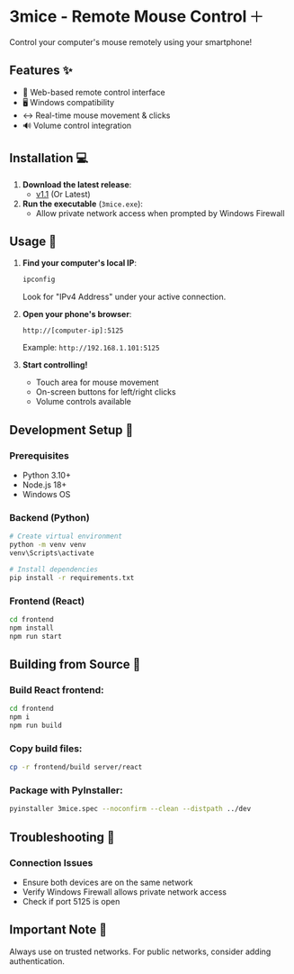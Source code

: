 # 3mice - Remote Mouse Control 🞡

Control your computer's mouse remotely using your smartphone!

## Features ✨

- 📱 Web-based remote control interface
- 🖥️ Windows compatibility
- ↔️ Real-time mouse movement & clicks
- 🔊 Volume control integration

## Installation 💻

1. **Download the latest release**:
   - [v1.1](/v1.1) (Or Latest)
2. **Run the executable** (`3mice.exe`):
   - Allow private network access when prompted by Windows Firewall

## Usage 📲

1. **Find your computer's local IP**:

   ```cmd
   ipconfig
   ```

   Look for "IPv4 Address" under your active connection.

2. **Open your phone's browser**:

   ```
   http://[computer-ip]:5125
   ```

   Example: `http://192.168.1.101:5125`

3. **Start controlling!**
   - Touch area for mouse movement
   - On-screen buttons for left/right clicks
   - Volume controls available

## Development Setup 🫠

### Prerequisites

- Python 3.10+
- Node.js 18+
- Windows OS

### Backend (Python)

```bash
# Create virtual environment
python -m venv venv
venv\Scripts\activate

# Install dependencies
pip install -r requirements.txt
```

### Frontend (React)

```bash
cd frontend
npm install
npm run start
```

## Building from Source 🌿

### Build React frontend:

```bash
cd frontend
npm i
npm run build
```

### Copy build files:

```bash
cp -r frontend/build server/react
```

### Package with PyInstaller:

```bash
pyinstaller 3mice.spec --noconfirm --clean --distpath ../dev
```

## Troubleshooting 💑

### Connection Issues

- Ensure both devices are on the same network
- Verify Windows Firewall allows private network access
- Check if port 5125 is open

## Important Note 🔐

Always use on trusted networks. For public networks, consider adding authentication.
